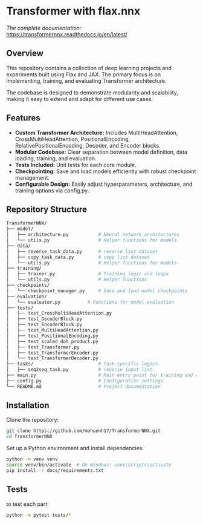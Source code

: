 # Transformer with flax.nnx

*The complete documentation:* https://transformernnx.readthedocs.io/en/latest/
## Overview
This repository contains a collection of deep learning projects and experiments built using Flax and JAX. The primary focus is on implementing, training, and evaluating Transformer architecture.

The codebase is designed to demonstrate modularity and scalability, making it easy to extend and adapt for different use cases.

## Features
- **Custom Transformer Architecture:** Includes MultiHeadAttention, CrossMultiHeadAttention, PositionalEncoding, RelativePositionalEncoding, Decoder, and Encoder blocks.
- **Modular Codebase:** Clear separation between model definition, data loading, training, and evaluation.
- **Tests Included:** Unit tests for each core module.
- **Checkpointing:** Save and load models efficiently with robust checkpoint management.
- **Configurable Design:** Easily adjust hyperparameters, architecture, and training options via config.py.

## Repository Structure
```bash
TransformerNNX/
├── model/
│   ├── architecture.py           # Neural network architectures 
│   └── utils.py                  # Helper functions for models
├── data/
│   ├── reverse_task_data.py      # reverse list dataset
│   ├── copy_task_data.py         # copy list dataset
│   └── utils.py                  # Helper functions for models
├── training/
│   ├── trainer.py                # Training logic and loops
│   └── utils.py                  # Helper functions
├── checkpoints/
│   └── checkpoint_manager.py     # Save and load model checkpoints
├── evaluation/
│   └── evaluator.py          # Functions for model evaluation
├── tests/
│   ├── test_CrossMultiHeadAttention.py             
│   ├── test_DecoderBlock.py             
│   ├── test_EncoderBlock.py              
│   ├── test_MultiHeadAttention.py              
│   ├── test_PositionalEncoding.py        
│   ├── test_scaled_dot_product.py             
│   ├── test_Transformer.py        
│   ├── test_TransformerEncoder.py        
│   └── test_TransformerDecoder.py        
├── tasks/                        # Task-specific logics
│   ├── seq2seq_task.py           # reverse input list
├── main.py                       # Main entry point for training and evaluation
├── config.py                     # Configuration settings
└── README.md                     # Project documentation
```

## Installation
Clone the repository:

```bash
git clone https://github.com/mohsenh17/TransformerNNX.git
cd TransformerNNX
```
Set up a Python environment and install dependencies:

```bash
python -m venv venv
source venv/bin/activate  # On Windows: venv\Scripts\activate
pip install -r docs/requirements.txt
```

## Tests

to test each part:

```bash
python -m pytest tests/*
```

